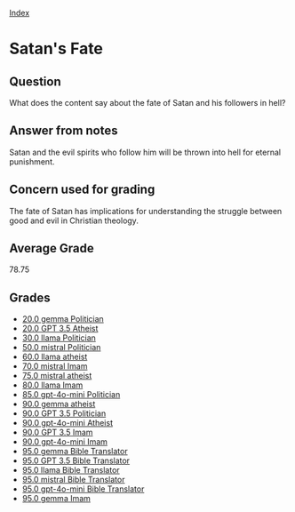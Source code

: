
[Index](../../index.md)
# Satan's Fate
## Question
What does the content say about the fate of Satan and his followers in hell?

## Answer from notes
Satan and the evil spirits who follow him will be thrown into hell for eternal punishment.

## Concern used for grading
The fate of Satan has implications for understanding the struggle between good and evil in Christian theology.

## Average Grade
78.75

## Grades
 * [20.0 gemma Politician](../answers/gemma_Politician/Satan_s_Fate.md)
 * [20.0 GPT 3.5 Atheist](../answers/GPT_3.5_Atheist/Satan_s_Fate.md)
 * [30.0 llama Politician](../answers/llama_Politician/Satan_s_Fate.md)
 * [50.0 mistral Politician](../answers/mistral_Politician/Satan_s_Fate.md)
 * [60.0 llama atheist](../answers/llama_atheist/Satan_s_Fate.md)
 * [70.0 mistral Imam](../answers/mistral_Imam/Satan_s_Fate.md)
 * [75.0 mistral atheist](../answers/mistral_atheist/Satan_s_Fate.md)
 * [80.0 llama Imam](../answers/llama_Imam/Satan_s_Fate.md)
 * [85.0 gpt-4o-mini Politician](../answers/gpt-4o-mini_Politician/Satan_s_Fate.md)
 * [90.0 gemma atheist](../answers/gemma_atheist/Satan_s_Fate.md)
 * [90.0 GPT 3.5 Politician](../answers/GPT_3.5_Politician/Satan_s_Fate.md)
 * [90.0 gpt-4o-mini Atheist](../answers/gpt-4o-mini_Atheist/Satan_s_Fate.md)
 * [90.0 GPT 3.5 Imam](../answers/GPT_3.5_Imam/Satan_s_Fate.md)
 * [90.0 gpt-4o-mini Imam](../answers/gpt-4o-mini_Imam/Satan_s_Fate.md)
 * [95.0 gemma Bible Translator](../answers/gemma_Bible_Translator/Satan_s_Fate.md)
 * [95.0 GPT 3.5 Bible Translator](../answers/GPT_3.5_Bible_Translator/Satan_s_Fate.md)
 * [95.0 llama Bible Translator](../answers/llama_Bible_Translator/Satan_s_Fate.md)
 * [95.0 mistral Bible Translator](../answers/mistral_Bible_Translator/Satan_s_Fate.md)
 * [95.0 gpt-4o-mini Bible Translator](../answers/gpt-4o-mini_Bible_Translator/Satan_s_Fate.md)
 * [95.0 gemma Imam](../answers/gemma_Imam/Satan_s_Fate.md)
